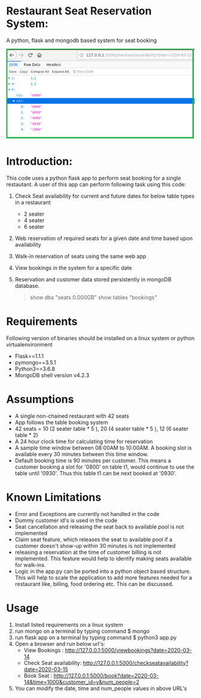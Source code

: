 # Restaurant Seat Reservation System:
A python, flask and mongodb based system for seat booking

![Seat Reservation](restaurant_check_availability.png)

# Introduction:

This code uses a python flask app to perform seat booking for a single restautant.
A user of this app can perform following task using this code:

1. Check Seat availability for current and future dates for below table types in a restaurant
    - 2 seater
    - 4 seater
    - 6 seater

2. Web reservation of required seats for a given date and time based upon availability
3. Walk-in reservation of seats using the same web app
4. View bookings in the system for a specific date
5. Reservation and customer data stored persistently in mongoDB database.
    > show dbs
        "seats   0.000GB"
    > show tables
        "bookings"

# Requirements

Following version of binaries should be installed on a linux system or python virtualenvironment

- Flask==1.1.1
- pymongo==3.5.1
- Python3==3.6.8
- MongoDB shell version v4.2.3

# Assumptions

- A single non-chained restaurant with 42 seats
- App follows the table booking system
- 42 seats = 10 (2 seater table * 5 ), 20 (4 seater table * 5 ), 12 (6 seater table * 2)
- A 24 hour clock time for calculating time for reservation
- A sample time window between 08:00AM to 10:00AM. A booking slot is available every 30 minutes between this time window.
- Default booking time is 90 minutes per customer. This means a customer booking a slot for '0800' on table t1, would continue to use the table until '0930'. Thus this table t1 can be next booked at '0930'.

# Known Limitations

- Error and Exceptions are currently not handled in the code
- Dummy customer id's is used in the code
- Seat cancellation and releasing the seat back to available pool is not implemented
- Claim seat feature, which releases the seat to available pool if a customer doesn't show-up within 30 minutes is not implemented
- releasing a reservation at the time of customer billing is not implemented. This feature would help to identify making seats available for walk-ins.
- Logic in the app.py can be ported into a python object based structure. This will help to scale the application to add more features
needed for a restaurant like, billing, food ordering etc. This can be discussed.

# Usage

1. Install listed requirements on a linux system
2. run mongo on a terminal by typing command $ mongo
3. run flask app on a terminal by typing command $ python3 app.py
4. Open a browser and run below url's:
    - View Bookings : http://127.0.0.1:5000/viewbookings?date=2020-03-14
    - Check Seat availability: http://127.0.0.1:5000/checkseatavailability?date=2020-03-15
    - Book Seat : http://127.0.0.1:5000/book?date=2020-03-14&time=1000&customer_id=y&num_people=2
5. You can modify the date, time and num_people values in above URL's
